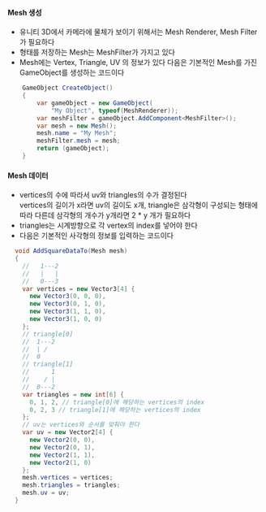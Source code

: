 #### Mesh 생성
- 유니티 3D에서 카메라에 물체가 보이기 위해서는 Mesh Renderer, Mesh Filter가 필요하다   
- 형태를 저장하는 Mesh는 MeshFilter가 가지고 있다   
- Mesh에는 Vertex, Triangle, UV 의 정보가 있다 다음은 기본적인 Mesh를 가진 GameObject를 생성하는 코드이다   
```C#
	GameObject CreateObject()
	{
		var gameObject = new GameObject(
			"My Object", typeof(MeshRenderer));
		var meshFilter = gameObject.AddComponent<MeshFilter>();
		var mesh = new Mesh();
		mesh.name = "My Mesh";
		meshFilter.mesh = mesh;
		return (gameObject);
	}
```
#### Mesh 데이터
- vertices의 수에 따라서 uv와 triangles의 수가 결정된다   
  vertices의 길이가 x라면 uv의 길이도 x개, triangle은 삼각형이 구성되는 형태에 따라 다른데 삼각형의 개수가 y개라면 2 \* y 개가 필요하다   
- triangles는 시계방향으로 각 vertex의 index를 넣어야 한다   
- 다음은 기본적인 사각형의 정보를 입력하는 코드이다   
```C#
  void AddSquareDataTo(Mesh mesh)
  {
    //   1---2
    //   |   |
    //   0---3 
    var vertices = new Vector3[4] {
      new Vector3(0, 0, 0),
      new Vector3(0, 1, 0),
      new Vector3(1, 1, 0),
      new Vector3(1, 0, 0)
    };
    // triangle[0]
    //  1---2
    //  | /
    //  0
    // triangle[1]
    //      1
    //    / |
    //  0---2
    var triangles = new int[6] {
      0, 1, 2, // triangle[0]에 해당하는 vertices의 index
      0, 2, 3 // triangle[1]에 해당하는 vertices의 index
    };
    // uv는 vertices와 순서를 맞춰야 한다
    var uv = new Vector2[4] {
      new Vector2(0, 0),
      new Vector2(0, 1),
      new Vector2(1, 1),
      new Vector2(1, 0)
    };
    mesh.vertices = vertices;
    mesh.triangles = triangles;
    mesh.uv = uv;
  }
```